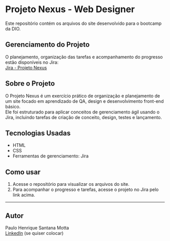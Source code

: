 # Projeto Nexus - Web Designer

Este repositório contém os arquivos do site desenvolvido para o bootcamp da DIO.

## Gerenciamento do Projeto

O planejamento, organização das tarefas e acompanhamento do progresso estão disponíveis no Jira:  
[Jira - Projeto Nexus](https://phsmottavaiper.atlassian.net/jira/core/projects/PN/summary)

## Sobre o Projeto

O Projeto Nexus é um exercício prático de organização e planejamento de um site focado em aprendizado de QA, design e desenvolvimento front-end básico.  
Ele foi estruturado para aplicar conceitos de gerenciamento ágil usando o Jira, incluindo tarefas de criação de conceito, design, testes e lançamento.

## Tecnologias Usadas

- HTML  
- CSS  
- Ferramentas de gerenciamento: Jira  

## Como usar

1. Acesse o repositório para visualizar os arquivos do site.  
2. Para acompanhar o progresso e tarefas, acesse o projeto no Jira pelo link acima.

---

## Autor

Paulo Henrique Santana Motta  
[LinkedIn](https://www.linkedin.com/in/paulo-henrique-santana-motta/) (se quiser colocar)  
